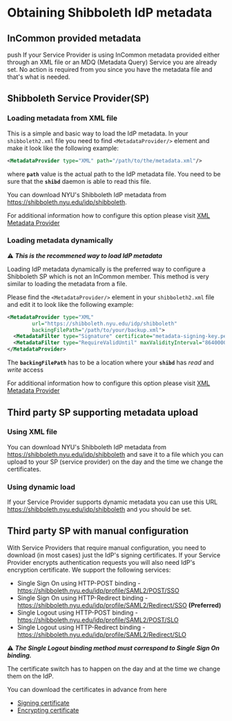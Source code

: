 # Obtaining Shibboleth IdP metadata

## InCommon provided metadata
push
If your Service Provider is using InCommon metadata provided either through an XML file or an MDQ (Metadata Query) Service you are already set. No action is required from you since you have the metadata file and that's what is needed.

## Shibboleth Service Provider(SP)

### Loading metadata from XML file

This is a simple and basic way to load the IdP metadata. In your `shibboleth2.xml` file you need to find `<MetadataProvider/>` element and make it look like the following example:
```xml
<MetadataProvider type="XML" path="/path/to/the/metadata.xml"/>
```
where **`path`** value is the actual path to the IdP metadata file. You need to be sure that the **`shibd`** daemon is able to read this file.

You can download NYU's Shibboleth IdP metadata from https://shibboleth.nyu.edu/idp/shibboleth.

For additional information how to configure this option please visit [XML Metadata Provider](https://shibboleth.atlassian.net/wiki/spaces/SP3/pages/2063696005/XMLMetadataProvider)

### Loading metadata dynamically

:warning: **_This is the recommened way to load IdP metadata_**

Loading IdP metadata dynamically is the preferred way to configure a Shibboleth SP which is not an InCommon member.  This method is very similar to loading the metadata from a file.

Please find the `<MetadataProvider/>` element in your `shibboleth2.xml` file and edit it to look like the following example:
```xml
<MetadataProvider type="XML"
        url="https://shibboleth.nyu.edu/idp/shibboleth"
        backingFilePath="/path/to/your/backup.xml">
  <MetadataFilter type="Signature" certificate="metadata-signing-key.pem"/>
  <MetadataFilter type="RequireValidUntil" maxValidityInterval="8640000"/>
</MetadataProvider>
```
The **`backingFilePath`** has to be a location where your **`shibd`** has _read_ and _write_ access

For additional information how to configure this option please visit [XML Metadata Provider](https://shibboleth.atlassian.net/wiki/spaces/SP3/pages/2063696005/XMLMetadataProvider)

## Third party SP supporting metadata upload

### Using XML file

You can download NYU's Shibboleth IdP metadata from https://shibboleth.nyu.edu/idp/shibboleth and save it to a file which you can upload to your SP (service provider) on the day and the time we change the certificates.

### Using dynamic load

If your Service Provider supports dynamic metadata you can use this URL https://shibboleth.nyu.edu/idp/shibboleth and you should be set.

## Third party SP with manual configuration

With Service Providers that require manual configuration, you need to download (in most cases) just the IdP's signing certificates. If your Service Provider encrypts authentication requests you will also need IdP's encryption certificate.
We support the following services:
- Single Sign On using HTTP-POST binding - https://shibboleth.nyu.edu/idp/profile/SAML2/POST/SSO
- Single Sign On using HTTP-Redirect binding - https://shibboleth.nyu.edu/idp/profile/SAML2/Redirect/SSO **(Preferred)**
- Single Logout using HTTP-POST binding - https://shibboleth.nyu.edu/idp/profile/SAML2/POST/SLO
- Single Logout using HTTP-Redirect binding - https://shibboleth.nyu.edu/idp/profile/SAML2/Redirect/SLO

:warning: **_The Single Logout binding method must correspond to Single Sign On binding._**

The certificate switch has to happen on the day and at the time we change them on the IdP.

You can download the certificates in advance from here
- [Signing certificate]()
- [Encrypting certificate]()


